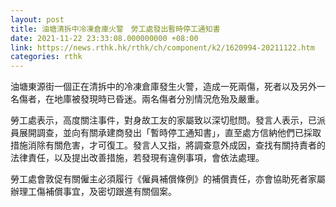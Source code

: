 ```yaml
---
layout: post
title: 油塘清拆中冷凍倉庫火警　勞工處發出暫時停工通知書
date: 2021-11-22 23:33:08.000000000 +08:00
link: https://news.rthk.hk/rthk/ch/component/k2/1620994-20211122.htm
categories: rthk
---
```


油塘東源街一個正在清拆中的冷凍倉庫發生火警，造成一死兩傷，死者以及另外一名傷者，在地庫被發現時已昏迷。兩名傷者分別情況危殆及嚴重。

勞工處表示，高度關注事件，對身故工友的家屬致以深切慰問。發言人表示，已派員展開調查，並向有關承建商發出「暫時停工通知書」，直至處方信納他們已採取措施消除有關危害，才可復工。發言人又指，將調查意外成因，查找有關持責者的法律責任，以及提出改善措施，若發現有違例事項，會依法處理。

勞工處會敦促有關僱主必須履行《僱員補償條例》的補償責任，亦會協助死者家屬辦理工傷補償事宜，及密切跟進有關個案。
